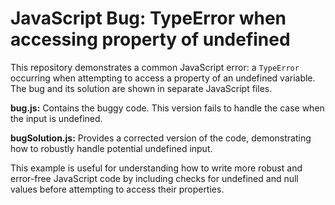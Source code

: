 # JavaScript Bug: TypeError when accessing property of undefined

This repository demonstrates a common JavaScript error: a `TypeError` occurring when attempting to access a property of an undefined variable.  The bug and its solution are shown in separate JavaScript files.

**bug.js:** Contains the buggy code.  This version fails to handle the case when the input is undefined.

**bugSolution.js:** Provides a corrected version of the code, demonstrating how to robustly handle potential undefined input.

This example is useful for understanding how to write more robust and error-free JavaScript code by including checks for undefined and null values before attempting to access their properties.